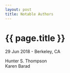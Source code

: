 ```yaml
---
layout: post
title: Notable Authors
---
```


{{ page.title }}
================

<p class="meta">29 Jun 2018 - Berkeley, CA</p>

Hunter S. Thompson  
Karen Barad  